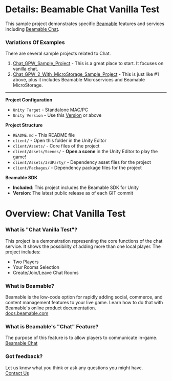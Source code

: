 # Details: Beamable Chat Vanilla Test

This sample project demonstrates specific [Beamable](https://beamable.com/) features and services including [Beamable Chat](https://docs.beamable.com/docs/chat-feature).

### Variations Of Examples

There are several sample projects related to Chat.
1. [Chat_GPW_Sample_Project](https://github.com/beamable/Chat_GPW_Sample_Project) - This is a great place to start. It focuses on vanilla chat.
1. [Chat_GPW_2_With_MicroStorage_Sample_Project](https://github.com/beamable/Chat_GPW_2_With_MicroStorage_Sample_Project) - This is just like #1 above, plus it includes Beamable Microservices and Beamable MicroStorage.


-----

**Project Configuration**
* `Unity Target` - Standalone MAC/PC
* `Unity Version` - Use this [Version](./client/ProjectSettings/ProjectVersion.txt) or above

**Project Structure**
* `README.md` - This README file
* `client/` - Open this folder in the Unity Editor
* `client/Assets/` - Core files of the project
* `client/Assets/Scenes/` - **Open a scene** in the Unity Editor to play the game!
* `client/Assets/3rdParty/` - Dependency asset files for the project
* `client/Packages/` - Dependency package files for the project

**Beamable SDK**
* **Included**: This project includes the Beamable SDK for Unity
* **Version**: The latest public release as of each GIT commit

# Overview: Chat Vanilla Test

### What is "Chat Vanilla Test"?
This project is a demonstration representing the core functions of the chat service. It shows the possibility of adding more than one local player.
The project includes: 
  - Two Players
  - Your Rooms Selection
  - Create/Join/Leave Chat Rooms

### What is Beamable?
Beamable is the low-code option for rapidly adding social, 
commerce, and content management features to your live game. 
Learn how to do that with Beamable's online product documentation.
<br>[docs.beamable.com](https://docs.beamable.com/)

### What is Beamable's "Chat" Feature?
The purpose of this feature is to allow players to communicate in-game.
<br>[Beamable Chat](https://docs.beamable.com/docs/chat-feature)

### Got feedback?
Let us know what you think or ask any questions you might have.
<br>[Contact Us](https://docs.beamable.com/discuss)
